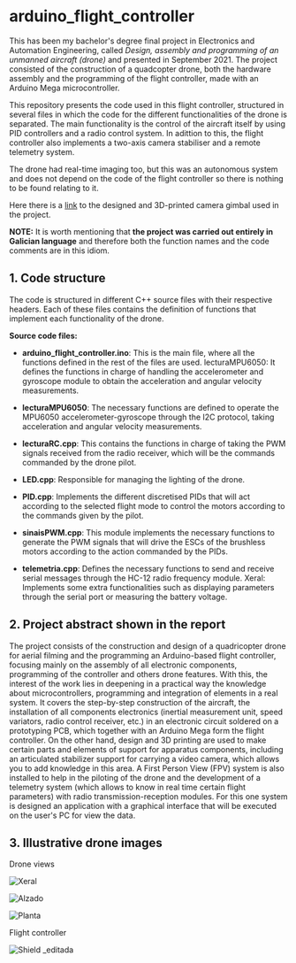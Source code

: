 # arduino_flight_controller
 
This has been my bachelor's degree final project in Electronics and Automation Engineering, called *Design, assembly and programming of an unmanned aircraft (drone)* and presented in September 2021. 
The project consisted of the construction of a quadcopter drone, both the hardware assembly and the programming of the flight controller, made with an Arduino Mega microcontroller. 

This repository presents the code used in this flight controller, structured in several files in which the code for the different functionalities of the drone is separated. The main functionality is the control of the aircraft itself by using PID controllers and a radio control system. In adittion to this, the flight controller also implements a two-axis camera stabiliser and a remote telemetry system. 

The drone had real-time imaging too, but this was an autonomous system and does not depend on the code of the flight controller so there is nothing to be found relating to it.

Here there is a [link](https://www.thingiverse.com/thing:5445613) to the designed and 3D-printed camera gimbal used in the project.

**NOTE:** It is worth mentioning that **the project was carried out entirely in Galician language** and therefore both the function names and the code comments are in this idiom. 

## 1. Code structure

The code is structured in different C++ source files with their respective headers. Each of these files contains the definition of functions that implement each functionality of the drone. 



**Source code files:**

- **arduino_flight_controller.ino**: This is the main file, where all the functions defined in the rest of the files are used.
lecturaMPU6050: It defines the functions in charge of handling the accelerometer and gyroscope module to obtain the acceleration and angular velocity measurements.

- **lecturaMPU6050**: The necessary functions are defined to operate the MPU6050 accelerometer-gyroscope through the I2C protocol, taking acceleration and angular velocity measurements.

- **lecturaRC.cpp**: This contains the functions in charge of taking the PWM signals received from the radio receiver, which will be the commands commanded by the drone pilot.

- **LED.cpp**: Responsible for managing the lighting of the drone.

- **PID.cpp**: Implements the different discretised PIDs that will act according to the selected flight mode to control the motors according to the commands given by the pilot.

- **sinaisPWM.cpp**: This module implements the necessary functions to generate the PWM signals that will drive the ESCs of the brushless motors according to the action commanded by the PIDs.

- **telemetria.cpp**: Defines the necessary functions to send and receive serial messages through the HC-12 radio frequency module.
Xeral: Implements some extra functionalities such as displaying parameters through the serial port or measuring the battery voltage.



## 2. Project abstract shown in the report

The project consists of the construction and design of a quadricopter drone for aerial filming and the
programming an Arduino-based flight controller, focusing mainly on the
assembly of all electronic components, programming of the controller and others
drone features.
With this, the interest of the work lies in deepening in a practical way the knowledge about
microcontrollers, programming and integration of elements in a real system.
It covers the step-by-step construction of the aircraft, the installation of all components
electronics (inertial measurement unit, speed variators, radio control receiver, etc.)
in an electronic circuit soldered on a prototyping PCB, which together with an Arduino Mega form
the flight controller.
On the other hand, design and 3D printing are used to make certain parts and elements
of support for apparatus components, including an articulated stabilizer support for carrying
a video camera, which allows you to add knowledge in this area.
A First Person View (FPV) system is also installed to help
in the piloting of the drone and the development of a telemetry system (which allows to know in
real time certain flight parameters) with radio transmission-reception modules. For this one
system is designed an application with a graphical interface that will be executed on the user's PC for
view the data.

## 3. Illustrative drone images

Drone views

![Xeral](https://user-images.githubusercontent.com/101353583/215902240-5e05daa2-620c-4b7c-8ce5-d96797773eac.jpg)

![Alzado](https://user-images.githubusercontent.com/101353583/215902280-33d5c212-fe97-4939-8896-d5666d73fd2e.jpg)

![Planta](https://user-images.githubusercontent.com/101353583/215902299-e20ac4bc-6829-4396-a759-b1a56a036764.jpg)

Flight controller

![Shield _editada](https://user-images.githubusercontent.com/101353583/215902696-1c79593b-9084-4b5f-8a67-5b4f2af4ee8f.jpg)



